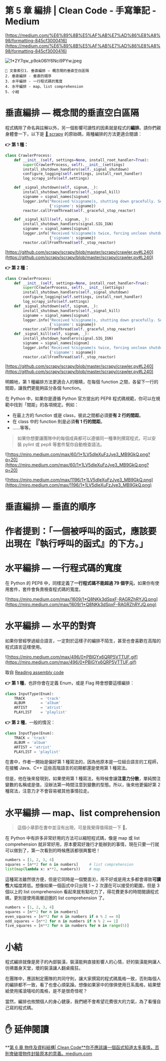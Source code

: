 # 第 5 章 編排 | Clean Code - 手寫筆記 - Medium

[https://medium.com/%E6%89%8B%E5%AF%AB%E7%AD%86%E8%A8%98/formatting-845cf3000416](https://medium.com/%E6%89%8B%E5%AF%AB%E7%AD%86%E8%A8%98/formatting-845cf3000416)

![1*2Y7qw_p9ok06lY6Nci9PYw.jpeg](5%20Clean%20Code%20Medium%2080389b7af1ab4877978055b480022c70/12Y7qw_p9ok06lY6Nci9PYw.jpeg)

```
🔖 文章索引1. 垂直編排 — 概念間的垂直空白區隔
2. 垂直編排 - 垂直的順序
3. 水平編排 - 一行程式碼的寬度
4. 水平編排 - map、list comprehension
5. 小結
```

# **垂直編排 — 概念間的垂直空白區隔**

程式碼除了命名與註解以外，另一個影響可讀性的因素就是程式的**編排**。請你們親身體會一下，以下是 [🔗 scrapy](https://github.com/scrapy/scrapy/blob/master/scrapy/crawler.py) 的原始碼，兩種編排的方法更適合閱讀：

**👉 第 1 種：**

```python
class CrawlerProcess:
    def __init__(self, settings=None, install_root_handler=True):
        super(CrawlerProcess, self).__init__(settings)
        install_shutdown_handlers(self._signal_shutdown)
        configure_logging(self.settings, install_root_handler)
        log_scrapy_info(self.settings)

    def _signal_shutdown(self, signum, _):
        install_shutdown_handlers(self._signal_kill)
        signame = signal_names[signum]
        logger.info("Received %(signame)s, shutting down gracefully. Send again to force ",
                    {'signame': signame})
        reactor.callFromThread(self._graceful_stop_reactor)

    def _signal_kill(self, signum, _):
        install_shutdown_handlers(signal.SIG_IGN)
        signame = signal_names[signum]
        logger.info('Received %(signame)s twice, forcing unclean shutdown',
                    {'signame': signame})
        reactor.callFromThread(self._stop_reactor)
```

[https://github.com/scrapy/scrapy/blob/master/scrapy/crawler.py#L240](https://github.com/scrapy/scrapy/blob/master/scrapy/crawler.py#L240)

**👉 第 2 種：**

```python
class CrawlerProcess:
    def __init__(self, settings=None, install_root_handler=True):
        super(CrawlerProcess, self).__init__(settings)
        install_shutdown_handlers(self._signal_shutdown)
        configure_logging(self.settings, install_root_handler)
        log_scrapy_info(self.settings)
    def _signal_shutdown(self, signum, _):
        install_shutdown_handlers(self._signal_kill)
        signame = signal_names[signum]
        logger.info("Received %(signame)s, shutting down gracefully. Send again to force ",
                    {'signame': signame})
        reactor.callFromThread(self._graceful_stop_reactor)
    def _signal_kill(self, signum, _):
        install_shutdown_handlers(signal.SIG_IGN)
        signame = signal_names[signum]
        logger.info('Received %(signame)s twice, forcing unclean shutdown',
                    {'signame': signame})
        reactor.callFromThread(self._stop_reactor)
```

[https://github.com/scrapy/scrapy/blob/master/scrapy/crawler.py#L240](https://github.com/scrapy/scrapy/blob/master/scrapy/crawler.py#L240)

明顯地，第 1 種編排方法更適合人的眼睛，在每個 function 之間，各留下一行的間距，讓我們更能夠區分各個 function。

在 Python 中，如果你是遵循 Python 官方提出的 PEP8 程式碼規範，你可以在規範中找到「間距」的各項規定。例如：

- 在最上方的 function 或是 class，彼此之間都必須要**有 2 行的間距**。
- 在 class 中的 function 則是必須**有 1 行的間距**。
- ……等等。

> 如果你想要讓團隊中的每個成員都可以遵循同一種準則撰寫程式，可以安裝 pylint 或 pep8 等套件幫你自動檢查語法。

![https://miro.medium.com/max/60/1*1LV5dIeXuFzJye3_MB9GkQ.png?q=20](https://miro.medium.com/max/60/1*1LV5dIeXuFzJye3_MB9GkQ.png?q=20)

![https://miro.medium.com/max/1196/1*1LV5dIeXuFzJye3_MB9GkQ.png](https://miro.medium.com/max/1196/1*1LV5dIeXuFzJye3_MB9GkQ.png)

# **垂直編排 — 垂直的順序**

# 作者提到：「一個被呼叫的函式，應該要出現在『執行呼叫的函式』的下方。」

# **水平編排 — 一行程式碼的寬度**

在 Python 的 PEP8 中，同樣定義了**一行程式碼不能超過 79 個字元**，如果你有使用套件，套件會負責檢查程式碼的寬度。

![https://miro.medium.com/max/1609/1*Q8NKk3dSpxF-RAGRZhRYJQ.png](https://miro.medium.com/max/1609/1*Q8NKk3dSpxF-RAGRZhRYJQ.png)

# **水平編排 — 水平的對齊**

如果你曾經學過組合語言，一定對於這樣子的編排不陌生，甚至也會喜歡在高階的程式語言這樣使用。

![https://miro.medium.com/max/496/0*PBlGYx6QRP5VTTUF.gif](https://miro.medium.com/max/496/0*PBlGYx6QRP5VTTUF.gif)

取自 [Reading assembly code](https://www.hexblog.com/?p=17)

**👉 第 1 種**，也許你會在定義 Enum，或是 Flag 時會想要這樣編排：

```python
class InputType(Enum):
    TRACK       = 'track'
    ALBUM       = 'album'
    ARTIST      = 'atrist'
    PLAYLIST    = 'playlist'
```

**👉 第 2 種**，一般的情況：

```python
class InputType(Enum):
    TRACK = 'track'
    ALBUM = 'album'
    ARTIST = 'atrist'
    PLAYLIST = 'playlist'
```

在書中，作者一開始是偏好第 1 種寫法的，因為他原本是一位組合語言的工程師，在接觸 Java、C++ 這些高階語言的初期都還是使用第 1 種寫法。

但是，他在後來發現到，如果使用第 1 種寫法，有時候會讓**注意力分散**，單純關注變數的名稱或是值，沒辦法第一時間注意到變數的型態。所以，後來他更偏好第 2 種寫法，注意力才不會容易被其他事情拉走。

# **水平編排 — map、list comprehension**

> 這個小章節在書中並沒有出現，可是我覺得值得說一下 👐。

在 Python 中有許多非常好用的方法可以縮短程式碼，像是 map 或 list comprehension 就非常好用，原本要寫好幾行才能辦到的事情，現在只要一行就可以做到了，第一次看到的時候應該都很興奮吧！

```python
numbers = [1, 2, 3, 4]
squares = [n**2 for n in numbers]     # list comprehension
list(map(lambda x: x**2, numbers))    # map
```

這種寫法雖然很方便，但是它同時是一個雙面刃，用不好或是用太多都會導致**可讀性**大幅度將低。想像如果一個函式中只出現 1 ~ 2 次還在可以接受的範圍，但是 3 個以上的 list comprehension 看起來就有點吃力了，得花費更多的時間閱讀程式碼，更別提使用兩層迴圈的 list comprehension 了。

```python
numbers = [1, 2, 3, 4]
squares = [n**2 for n in numbers] 
even_squares = [n**2 for n in numbers if n % 2 == 0] 
odd_squares = [n**2 for n in numbers if n % 2 == 1] 
five_squares = [n**2 for n in numbers for m in range(5)]
```

# **小結**

程式編排就像是房子的內部裝潢，裝潢能夠直接影響人的心情，好的裝潢能夠讓人彷彿置身天堂，壞的裝潢讓人翻桌瘋狂。

在團隊中，應該制定團隊的共同守則，讓大家撰寫的程式碼風格一致，否則每個人的編排都不一致，看了也會心煩氣躁。想像如果家中的傢俱使用日系風格，結果壁紙使用搖滾嘻哈的風格，是不是很奇怪呢？

當然，編排也攸關個人的身心健康，我們總不會希望花費很大的力氣，為了看懂自己寫的程式碼。

# **✋ 延伸閱讀**

**[第 6 章 物件及資料結構| Clean Code**你不應該讓一個函式知道太多事情，否則會破壞物件封裝原本的意義。medium.com](https://medium.com/%E6%89%8B%E5%AF%AB%E7%AD%86%E8%A8%98/objects-and-data-structures-354cf1e302c8)